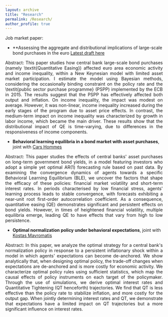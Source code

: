 ```yaml
---
layout: archive
title: "Research"
permalink: /Research/
author_profile: true
---
```


Job market paper: 

*  **Assessing the aggregate and distributional implications of large-scale bond purchases in the euro [Latest draft here](https://carrieralexandre.github.io/assets/Carrier_JMP_October_2023.pdf) 

<p style="text-align: justify">
Abstract: This paper studies how central bank large-scale bond purchases (namely \textit{Quantitative Easing}) affected euro area economic activity and income inequality, within a New Keynesian model with limited asset market participation. I estimate the model using Bayesian methods, considering the occasionally binding constraint on the policy rate and the \textit{public sector purchase programme} (PSPP) implemented by the ECB in 2015. The results suggest that the PSPP has effectively affected both output and inflation. On income inequality, the impact was modest on average. However, it was non-linear, income inequality increased during the early stages of the program due to asset price effects. In contrast, the medium-term impact on income inequality was characterized by growth in labor income, which became the main driver. These results show that the distributional impact of QE is time-varying, due to differences in the responsiveness of income components.
</p>

* **Behavioral learning equilibria in a bond market with asset purchases**, joint with [Cars Hommes](https://www.uva.nl/en/profile/h/o/c.h.hommes/c.h.hommes.html)

<p style="text-align: justify">
Abstract: This paper studies the effects of central banks' asset purchases on long-term government bond yields, in a model featuring investors who adopt a simple yet optimal AR(1) forecasting rule based on past data. By examining the convergence dynamics of agents towards a specific Behavioral Learning Equilibrium (BLE),  we uncover the factors that shape the efficacy of these policies:  financial market volatility and short-term interest rates. In periods characterised by low financial stress, agents' learning process leads to stable convergence, with forecasts exhibiting a near-unit root first-order autocorrelation coefficient. As a consequence, quantitative easing (QE) demonstrates significant and persistent effects on bond yields. However, in times of heightened financial volatility, multiple equilibria emerge, leading QE to have effects that vary from high to low persistence.
</p>


* **Optimal normalization policy under behavioral expectations**, joint with [Kostas Mavromatis](https://sites.google.com/site/konstantinossmavromatis/)

<p style="text-align: justify">
Abstract: In this paper, we analyze the optimal strategy for a central bank's normalization policy in response to a persistent inflationary shock within a model in which agents' expectations can become de-anchored. We show analytically that, when designing optimal policy, the trade-off changes when expectations are de-anchored and is more costly for economic activity. We characterize optimal policy rules using sufficient statistics, which map the causal effects of policy instruments on each target of the policymaker. Through the use of simulations, we derive optimal interest rates and Quantitative Tightening (QT henceforth) trajectories. We find that QT is less effective than the policy rate to stabilize inflation, and more costly for the output gap. When jointly determining interest rates and QT, we demonstrate that expectations have a limited impact on QT trajectories but a more significant influence on interest rates.
</p>
